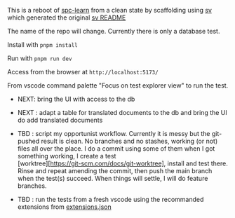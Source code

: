 This is a reboot of [spc-learn](https://github.com/cognominal/spc-learn) from a clean state by scaffolding using  [sv](https://www.npmjs.com/package/sv)
 which generated the original [sv README](./README.sv.md)

The name of the repo will change.
Currently there is only a database test.


Install with `pnpm install`

Run with `pnpm run dev`

Access from the browser at `http://localhost:5173/` 

From vscode command palette "Focus on test explorer view" to run the test.

* NEXT: bring the UI with access to the db
* NEXT : adapt a table for translated documents to the db and bring the UI do add translated documents


* TBD : script my opportunist workflow. Currently it is messy but the git-pushed result is clean. No branches and no stashes, working (or not) files all over the place.  I do a commit using some of them when I got something working, I create a test  
[worktree][https://git-scm.com/docs/git-worktree], install and test there. Rinse and repeat amending the commit, then push the main branch when the test(s) succeed.
When things will settle, I will do feature branches.

* TBD : run the tests from a fresh vscode using the recommanded extensions from [extensions.json](.vscode/extensions.json) 
